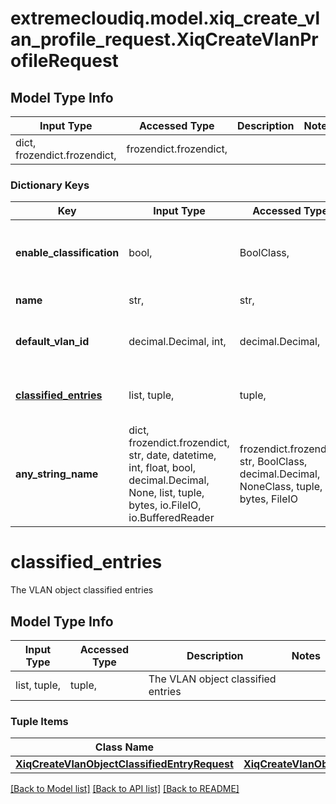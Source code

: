 # extremecloudiq.model.xiq_create_vlan_profile_request.XiqCreateVlanProfileRequest

## Model Type Info
Input Type | Accessed Type | Description | Notes
------------ | ------------- | ------------- | -------------
dict, frozendict.frozendict,  | frozendict.frozendict,  |  | 

### Dictionary Keys
Key | Input Type | Accessed Type | Description | Notes
------------ | ------------- | ------------- | ------------- | -------------
**enable_classification** | bool,  | BoolClass,  | If apply VLANs to devices using classification | 
**name** | str,  | str,  | The VLAN profile name | 
**default_vlan_id** | decimal.Decimal, int,  | decimal.Decimal,  | The default VLAN ID | value must be a 32 bit integer
**[classified_entries](#classified_entries)** | list, tuple,  | tuple,  | The VLAN object classified entries | [optional] 
**any_string_name** | dict, frozendict.frozendict, str, date, datetime, int, float, bool, decimal.Decimal, None, list, tuple, bytes, io.FileIO, io.BufferedReader | frozendict.frozendict, str, BoolClass, decimal.Decimal, NoneClass, tuple, bytes, FileIO | any string name can be used but the value must be the correct type | [optional]

# classified_entries

The VLAN object classified entries

## Model Type Info
Input Type | Accessed Type | Description | Notes
------------ | ------------- | ------------- | -------------
list, tuple,  | tuple,  | The VLAN object classified entries | 

### Tuple Items
Class Name | Input Type | Accessed Type | Description | Notes
------------- | ------------- | ------------- | ------------- | -------------
[**XiqCreateVlanObjectClassifiedEntryRequest**](XiqCreateVlanObjectClassifiedEntryRequest.md) | [**XiqCreateVlanObjectClassifiedEntryRequest**](XiqCreateVlanObjectClassifiedEntryRequest.md) | [**XiqCreateVlanObjectClassifiedEntryRequest**](XiqCreateVlanObjectClassifiedEntryRequest.md) |  | 

[[Back to Model list]](../../README.md#documentation-for-models) [[Back to API list]](../../README.md#documentation-for-api-endpoints) [[Back to README]](../../README.md)


